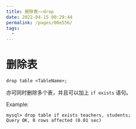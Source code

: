 ```yaml
---
title: 删除表——drop
date: 2022-04-15 00:29:44
permalink: /pages/00e556/
tags:
  - 
---
```

# 删除表

```mysql
drop table <TableName>;
```

亦可同时删除多个表，并且可以加上 `if exists` 语句。

Example: 

```mysql
mysql> drop table if exists teachers, students;
Query OK, 0 rows affected (0.01 sec)
```

